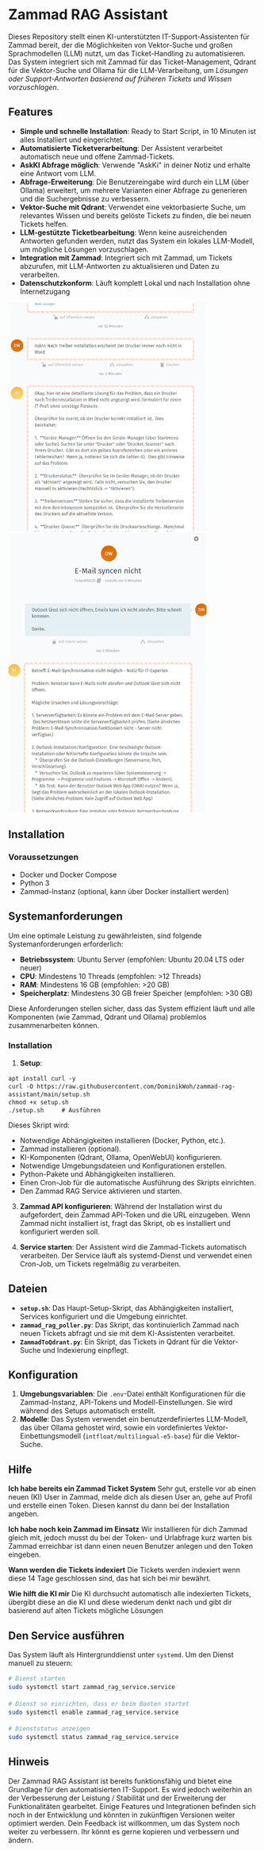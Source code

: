 # Zammad RAG Assistant

Dieses Repository stellt einen KI-unterstützten IT-Support-Assistenten für Zammad bereit, der die Möglichkeiten von Vektor-Suche und großen Sprachmodellen (LLM) nutzt, um das Ticket-Handling zu automatisieren. Das System integriert sich mit Zammad für das Ticket-Management, Qdrant für die Vektor-Suche und Ollama für die LLM-Verarbeitung, um *Lösungen oder Support-Antworten basierend auf früheren Tickets und Wissen vorzuschlagen*.

## Features

- **Simple und schnelle Installation**: Ready to Start Script, in 10 Minuten ist alles Installiert und eingerichtet.
- **Automatisierte Ticketverarbeitung**: Der Assistent verarbeitet automatisch neue und offene Zammad-Tickets.
- **AskKI Abfrage möglich**: Verwende "AskKi" in deiner Notiz und erhalte eine Antwort vom LLM.
- **Abfrage-Erweiterung**: Die Benutzereingabe wird durch ein LLM (über Ollama) erweitert, um mehrere Varianten einer Abfrage zu generieren und die Suchergebnisse zu verbessern.
- **Vektor-Suche mit Qdrant**: Verwendet eine vektorbasierte Suche, um relevantes Wissen und bereits gelöste Tickets zu finden, die bei neuen Tickets helfen.
- **LLM-gestützte Ticketbearbeitung**: Wenn keine ausreichenden Antworten gefunden werden, nutzt das System ein lokales LLM-Modell, um mögliche Lösungen vorzuschlagen.
- **Integration mit Zammad**: Integriert sich mit Zammad, um Tickets abzurufen, mit LLM-Antworten zu aktualisieren und Daten zu verarbeiten.
- **Datenschutzkonform**: Läuft komplett Lokal und nach Installation ohne Internetzugang

<p float="left">
  <img src="./AskAI.png" width="400" />
  <img src="./Zammad-RAG-Antwort.png" width="400" />
</p>

## Installation

### Voraussetzungen

- Docker und Docker Compose
- Python 3
- Zammad-Instanz (optional, kann über Docker installiert werden)

## Systemanforderungen

Um eine optimale Leistung zu gewährleisten, sind folgende Systemanforderungen erforderlich:

- **Betriebssystem**: Ubuntu Server (empfohlen: Ubuntu 20.04 LTS oder neuer)
- **CPU**: Mindestens 10 Threads (empfohlen: >12 Threads)
- **RAM**: Mindestens 16 GB (empfohlen: >20 GB)
- **Speicherplatz**: Mindestens 30 GB freier Speicher (empfohlen: >30 GB)

Diese Anforderungen stellen sicher, dass das System effizient läuft und alle Komponenten (wie Zammad, Qdrant und Ollama) problemlos zusammenarbeiten können.

### Installation

1. **Setup**:
```
apt install curl -y
curl -O https://raw.githubusercontent.com/DominikWoh/zammad-rag-assistant/main/setup.sh
chmod +x setup.sh
./setup.sh     # Ausführen
```

Dieses Skript wird:
 - Notwendige Abhängigkeiten installieren (Docker, Python, etc.).
 - Zammad installieren (optional).
 - KI-Komponenten (Qdrant, Ollama, OpenWebUI) konfigurieren.
 - Notwendige Umgebungsdateien und Konfigurationen erstellen.
 - Python-Pakete und Abhängigkeiten installieren.
 - Einen Cron-Job für die automatische Ausführung des Skripts einrichten.
 - Den Zammad RAG Service aktivieren und starten.

3. **Zammad API konfigurieren**:
    Während der Installation wirst du aufgefordert, dein Zammad API-Token und die URL einzugeben. Wenn Zammad nicht installiert ist, fragt das Skript, ob es installiert und konfiguriert werden soll.

4. **Service starten**:
    Der Assistent wird die Zammad-Tickets automatisch verarbeiten. Der Service läuft als systemd-Dienst und verwendet einen Cron-Job, um Tickets regelmäßig zu verarbeiten.

## Dateien

- **`setup.sh`**: Das Haupt-Setup-Skript, das Abhängigkeiten installiert, Services konfiguriert und die Umgebung einrichtet.
- **`zammad_rag_poller.py`**: Das Skript, das kontinuierlich Zammad nach neuen Tickets abfragt und sie mit dem KI-Assistenten verarbeitet.
- **`ZammadToQdrant.py`**: Ein Skript, das Tickets in Qdrant für die Vektor-Suche und Indexierung einpflegt.

## Konfiguration

1. **Umgebungsvariablen**: Die `.env`-Datei enthält Konfigurationen für die Zammad-Instanz, API-Tokens und Modell-Einstellungen. Sie wird während des Setups automatisch erstellt.
2. **Modelle**: Das System verwendet ein benutzerdefiniertes LLM-Modell, das über Ollama gehostet wird, sowie ein vordefiniertes Vektor-Einbettungsmodell (`intfloat/multilingual-e5-base`) für die Vektor-Suche.

## Hilfe

**Ich habe bereits ein Zammad Ticket System**
Sehr gut, erstelle vor ab einen neuen (KI) User in Zammad, melde dich als diesen User an, gehe auf Profil und erstelle einen Token. Diesen kannst du dann bei der Installation angeben.

**Ich habe noch kein Zammad im Einsatz**
Wir installieren für dich Zammad gleich mit, jedoch musst du bei der Token- und Urlabfrage kurz warten bis Zammad erreichbar ist dann einen neuen Benutzer anlegen und den Token eingeben.

**Wann werden die Tickets indexiert**
Die Tickets werden indexiert wenn diese 14 Tage geschlossen sind, das hat sich bei mir bewährt.

**Wie hilft die KI mir**
Die KI durchsucht automatisch alle indexierten Tickets, übergibt diese an die KI und diese wiederum denkt nach und gibt dir basierend auf alten Tickets mögliche Lösungen 

## Den Service ausführen

Das System läuft als Hintergrunddienst unter `systemd`. Um den Dienst manuell zu steuern:

```bash
# Dienst starten
sudo systemctl start zammad_rag_service.service

# Dienst so einrichten, dass er beim Booten startet
sudo systemctl enable zammad_rag_service.service

# Dienststatus anzeigen
sudo systemctl status zammad_rag_service.service
```

## Hinweis

Der Zammad RAG Assistant ist bereits funktionsfähig und bietet eine Grundlage für den automatisierten IT-Support. Es wird jedoch weiterhin an der Verbesserung der Leistung / Stabilität und der Erweiterung der Funktionalitäten gearbeitet. Einige Features und Integrationen befinden sich noch in der Entwicklung und könnten in zukünftigen Versionen weiter optimiert werden. Dein Feedback ist willkommen, um das System noch weiter zu verbessern. Ihr könnt es gerne kopieren und verbessern und ändern.

